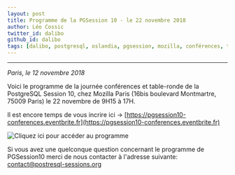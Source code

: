 ```yaml
---
layout: post
title: Programme de la PGSession 10 - le 22 novembre 2018
author: Léo Cossic
twitter_id: dalibo
github_id: dalibo
tags: [dalibo, postgresql, oslandia, pgsession, mozilla, conférences, table ronde, programme]
---
```


---

*Paris, le 12 novembre 2018*

Voici le programme de la journée conférences et table-ronde de la PostgreSQL Session 10, chez Mozilla Paris (16bis boulevard Montmartre, 75009 Paris) le 22 novembre de 9H15 à 17H.

<!--MORE-->
Il est encore temps de vous incrire ici -> [https://pgsession10-conferences.eventbrite.fr](https://pgsession10-conferences.eventbrite.fr)

![Cliquez ici pour accéder au programme](https://github.com/dalibo/blog/blob/gh-pages/img/programme.png?raw=true)

Si vous avez une quelconque question concernant le programme de PGSession10 merci de nous contacter à l'adresse suivante: [contact@postresql-sessions.org](mailto:contact@postresql-sessions.org)
